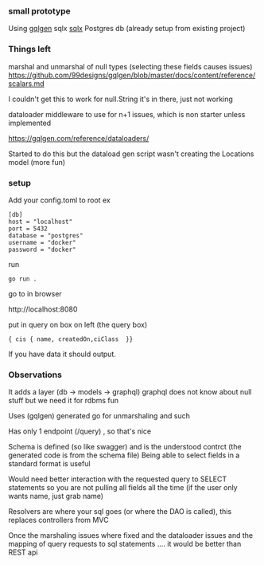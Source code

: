 ### small prototype 
Using [gqlgen](https://gqlgen.com)
sqlx [sqlx](https://github.com/jmoiron/sqlx)
Postgres db (already setup from existing project)



### Things left

marshal and unmarshal of null types (selecting these fields causes issues)
https://github.com/99designs/gqlgen/blob/master/docs/content/reference/scalars.md

I couldn't get this to work for null.String it's in there, just not working

dataloader middleware to use for n+1 issues, which is non starter unless implemented

https://gqlgen.com/reference/dataloaders/

Started to do this but the dataload gen script wasn't creating the Locations model (more fun)


### setup
Add your config.toml to root
ex
```
[db]
host = "localhost"
port = 5432
database = "postgres"
username = "docker"
password = "docker"
```

run 
```
go run .
```

go to in browser

http://localhost:8080


put in query on box on left (the query box)

```
{ cis { name, createdOn,ciClass  }}
```

If you have data it should output.



### Observations

It adds a layer (db -> models -> graphql) graphql does not know about null stuff but we need it for rdbms fun

Uses (gqlgen) generated go for unmarshaling and such

Has only 1 endpoint (/query) , so that's nice

Schema is defined (so like swagger) and is the understood contrct (the generated code is from the schema file)
Being able to select fields in a standard format is useful

Would need better interaction with the requested query to SELECT statements so you are not pulling all fields all the time (if the user only wants name, just grab name)


Resolvers are where your sql goes (or where the DAO is called), this replaces controllers from MVC 

Once the marshaling issues where fixed and the dataloader issues and the mapping of query requests to sql statements .... it would be better than REST api 